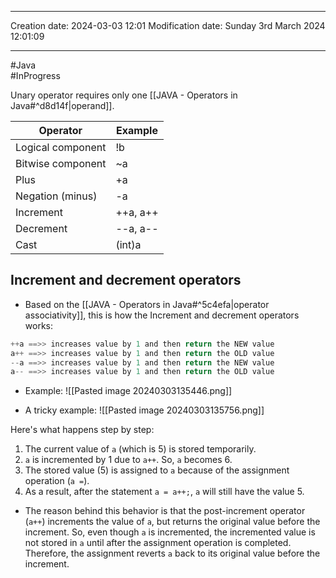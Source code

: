 

----
Creation date: 2024-03-03 12:01
Modification date: Sunday 3rd March 2024 12:01:09

----

#Java  
#InProgress 

Unary operator requires only one [[JAVA - Operators in Java#^d8d14f|operand]].

| Operator          | Example  |
| ----------------- | -------- |
| Logical component | !b       |
| Bitwise component | ~a       |
| Plus              | +a       |
| Negation (minus)  | -a       |
| Increment         | ++a, a++ |
| Decrement         | --a, a-- |
| Cast              | (int)a   |
## Increment and decrement operators
- Based on the [[JAVA - Operators in Java#^5c4efa|operator associativity]], this is how the Increment and decrement operators works:
```java
++a ==>> increases value by 1 and then return the NEW value
a++ ==>> increases value by 1 and then return the OLD value
--a ==>> increases value by 1 and then return the NEW value
a-- ==>> increases value by 1 and then return the OLD value
```

- Example:
![[Pasted image 20240303135446.png]]

- A tricky example:
![[Pasted image 20240303135756.png]]

Here's what happens step by step:
1. The current value of `a` (which is 5) is stored temporarily.
2. `a` is incremented by 1 due to `a++`. So, `a` becomes 6.
3. The stored value (5) is assigned to `a` because of the assignment operation (`a =`).
4. As a result, after the statement `a = a++;`, `a` will still have the value 5.

- The reason behind this behavior is that the post-increment operator (`a++`) increments the value of `a`, but returns the original value before the increment. So, even though `a` is incremented, the incremented value is not stored in `a` until after the assignment operation is completed. Therefore, the assignment reverts `a` back to its original value before the increment.